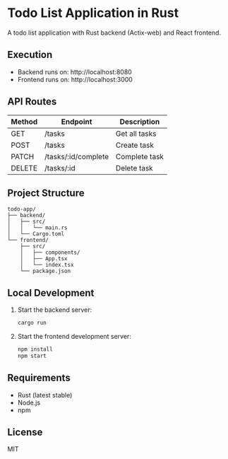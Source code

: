 # Todo List Application in Rust

A todo list application with Rust backend (Actix-web) and React frontend.

## Execution

- Backend runs on: http://localhost:8080
- Frontend runs on: http://localhost:3000

## API Routes

| Method | Endpoint              | Description      |
|--------|----------------------|------------------|
| GET    | /tasks              | Get all tasks    |
| POST   | /tasks              | Create task      |
| PATCH  | /tasks/:id/complete | Complete task    |
| DELETE | /tasks/:id          | Delete task      |

## Project Structure

```
todo-app/
├── backend/
│   ├── src/
│   │   └── main.rs
│   └── Cargo.toml
└── frontend/
    ├── src/
    │   ├── components/
    │   ├── App.tsx
    │   └── index.tsx
    └── package.json
```

## Local Development

1. Start the backend server:
   ```bash
   cargo run
   ```

2. Start the frontend development server:
   ```bash
   npm install
   npm start
   ```

## Requirements

- Rust (latest stable)
- Node.js
- npm

## License

MIT
